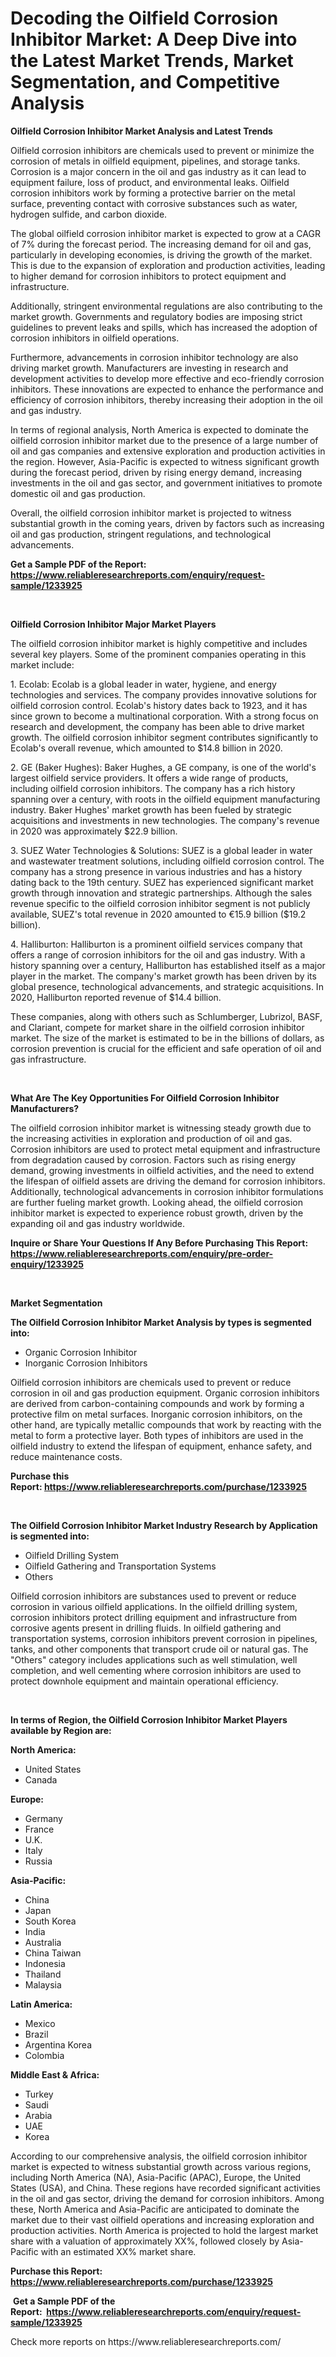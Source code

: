 <p><h1>Decoding the Oilfield Corrosion Inhibitor Market: A Deep Dive into the Latest Market Trends, Market Segmentation, and Competitive Analysis</h1></p><p><strong>Oilfield Corrosion Inhibitor Market Analysis and Latest Trends</strong></p>
<p><p>Oilfield corrosion inhibitors are chemicals used to prevent or minimize the corrosion of metals in oilfield equipment, pipelines, and storage tanks. Corrosion is a major concern in the oil and gas industry as it can lead to equipment failure, loss of product, and environmental leaks. Oilfield corrosion inhibitors work by forming a protective barrier on the metal surface, preventing contact with corrosive substances such as water, hydrogen sulfide, and carbon dioxide.</p><p>The global oilfield corrosion inhibitor market is expected to grow at a CAGR of 7% during the forecast period. The increasing demand for oil and gas, particularly in developing economies, is driving the growth of the market. This is due to the expansion of exploration and production activities, leading to higher demand for corrosion inhibitors to protect equipment and infrastructure.</p><p>Additionally, stringent environmental regulations are also contributing to the market growth. Governments and regulatory bodies are imposing strict guidelines to prevent leaks and spills, which has increased the adoption of corrosion inhibitors in oilfield operations.</p><p>Furthermore, advancements in corrosion inhibitor technology are also driving market growth. Manufacturers are investing in research and development activities to develop more effective and eco-friendly corrosion inhibitors. These innovations are expected to enhance the performance and efficiency of corrosion inhibitors, thereby increasing their adoption in the oil and gas industry.</p><p>In terms of regional analysis, North America is expected to dominate the oilfield corrosion inhibitor market due to the presence of a large number of oil and gas companies and extensive exploration and production activities in the region. However, Asia-Pacific is expected to witness significant growth during the forecast period, driven by rising energy demand, increasing investments in the oil and gas sector, and government initiatives to promote domestic oil and gas production.</p><p>Overall, the oilfield corrosion inhibitor market is projected to witness substantial growth in the coming years, driven by factors such as increasing oil and gas production, stringent regulations, and technological advancements.</p></p>
<p><strong>Get a Sample PDF of the Report:&nbsp; <a href="https://www.reliableresearchreports.com/enquiry/request-sample/1233925">https://www.reliableresearchreports.com/enquiry/request-sample/1233925</a></strong></p>
<p>&nbsp;</p>
<p><strong>Oilfield Corrosion Inhibitor Major Market Players</strong></p>
<p><p>The oilfield corrosion inhibitor market is highly competitive and includes several key players. Some of the prominent companies operating in this market include:</p><p>1. Ecolab: Ecolab is a global leader in water, hygiene, and energy technologies and services. The company provides innovative solutions for oilfield corrosion control. Ecolab's history dates back to 1923, and it has since grown to become a multinational corporation. With a strong focus on research and development, the company has been able to drive market growth. The oilfield corrosion inhibitor segment contributes significantly to Ecolab's overall revenue, which amounted to $14.8 billion in 2020.</p><p>2. GE (Baker Hughes): Baker Hughes, a GE company, is one of the world's largest oilfield service providers. It offers a wide range of products, including oilfield corrosion inhibitors. The company has a rich history spanning over a century, with roots in the oilfield equipment manufacturing industry. Baker Hughes' market growth has been fueled by strategic acquisitions and investments in new technologies. The company's revenue in 2020 was approximately $22.9 billion.</p><p>3. SUEZ Water Technologies & Solutions: SUEZ is a global leader in water and wastewater treatment solutions, including oilfield corrosion control. The company has a strong presence in various industries and has a history dating back to the 19th century. SUEZ has experienced significant market growth through innovation and strategic partnerships. Although the sales revenue specific to the oilfield corrosion inhibitor segment is not publicly available, SUEZ's total revenue in 2020 amounted to €15.9 billion ($19.2 billion).</p><p>4. Halliburton: Halliburton is a prominent oilfield services company that offers a range of corrosion inhibitors for the oil and gas industry. With a history spanning over a century, Halliburton has established itself as a major player in the market. The company's market growth has been driven by its global presence, technological advancements, and strategic acquisitions. In 2020, Halliburton reported revenue of $14.4 billion.</p><p>These companies, along with others such as Schlumberger, Lubrizol, BASF, and Clariant, compete for market share in the oilfield corrosion inhibitor market. The size of the market is estimated to be in the billions of dollars, as corrosion prevention is crucial for the efficient and safe operation of oil and gas infrastructure.</p></p>
<p>&nbsp;</p>
<p><strong>What Are The Key Opportunities For Oilfield Corrosion Inhibitor Manufacturers?</strong></p>
<p><p>The oilfield corrosion inhibitor market is witnessing steady growth due to the increasing activities in exploration and production of oil and gas. Corrosion inhibitors are used to protect metal equipment and infrastructure from degradation caused by corrosion. Factors such as rising energy demand, growing investments in oilfield activities, and the need to extend the lifespan of oilfield assets are driving the demand for corrosion inhibitors. Additionally, technological advancements in corrosion inhibitor formulations are further fueling market growth. Looking ahead, the oilfield corrosion inhibitor market is expected to experience robust growth, driven by the expanding oil and gas industry worldwide.</p></p>
<p><strong>Inquire or Share Your Questions If Any Before Purchasing This Report: <a href="https://www.reliableresearchreports.com/enquiry/pre-order-enquiry/1233925">https://www.reliableresearchreports.com/enquiry/pre-order-enquiry/1233925</a></strong></p>
<p>&nbsp;</p>
<p><strong>Market Segmentation</strong></p>
<p><strong>The Oilfield Corrosion Inhibitor Market Analysis by types is segmented into:</strong></p>
<p><ul><li>Organic Corrosion Inhibitor</li><li>Inorganic Corrosion Inhibitors</li></ul></p>
<p><p>Oilfield corrosion inhibitors are chemicals used to prevent or reduce corrosion in oil and gas production equipment. Organic corrosion inhibitors are derived from carbon-containing compounds and work by forming a protective film on metal surfaces. Inorganic corrosion inhibitors, on the other hand, are typically metallic compounds that work by reacting with the metal to form a protective layer. Both types of inhibitors are used in the oilfield industry to extend the lifespan of equipment, enhance safety, and reduce maintenance costs.</p></p>
<p><strong>Purchase this Report:&nbsp;<a href="https://www.reliableresearchreports.com/purchase/1233925">https://www.reliableresearchreports.com/purchase/1233925</a></strong></p>
<p>&nbsp;</p>
<p><strong>The Oilfield Corrosion Inhibitor Market Industry Research by Application is segmented into:</strong></p>
<p><ul><li>Oilfield Drilling System</li><li>Oilfield Gathering and Transportation Systems</li><li>Others</li></ul></p>
<p><p>Oilfield corrosion inhibitors are substances used to prevent or reduce corrosion in various oilfield applications. In the oilfield drilling system, corrosion inhibitors protect drilling equipment and infrastructure from corrosive agents present in drilling fluids. In oilfield gathering and transportation systems, corrosion inhibitors prevent corrosion in pipelines, tanks, and other components that transport crude oil or natural gas. The "Others" category includes applications such as well stimulation, well completion, and well cementing where corrosion inhibitors are used to protect downhole equipment and maintain operational efficiency.</p></p>
<p>&nbsp;</p>
<p><strong>In terms of Region, the Oilfield Corrosion Inhibitor Market Players available by Region are:</strong></p>
<p>
    <p> <strong> North America: </strong>
        <ul>
            <li>United States</li>
            <li>Canada</li>
        </ul>
        </p> 
    <p> <strong> Europe: </strong>
        <ul>
            <li>Germany</li>
            <li>France</li>
            <li>U.K.</li>
            <li>Italy</li>
            <li>Russia</li>
        </ul>
        </p> 
    <p> <strong> Asia-Pacific: </strong>
        <ul>
            <li>China</li>
            <li>Japan</li>
            <li>South Korea</li>
            <li>India</li>
            <li>Australia</li>
            <li>China Taiwan</li>
            <li>Indonesia</li>
            <li>Thailand</li>
            <li>Malaysia</li>
        </ul>
        </p> 
    <p> <strong> Latin America: </strong>
        <ul>
            <li>Mexico</li>
            <li>Brazil</li>
            <li>Argentina Korea</li>
            <li>Colombia</li>
        </ul>
        </p> 
    <p> <strong> Middle East & Africa: </strong>
        <ul>
            <li>Turkey</li>
            <li>Saudi</li>
            <li>Arabia</li>
            <li>UAE</li>
            <li>Korea</li>
        </ul>
    </p>
    </p>
<p><p>According to our comprehensive analysis, the oilfield corrosion inhibitor market is expected to witness substantial growth across various regions, including North America (NA), Asia-Pacific (APAC), Europe, the United States (USA), and China. These regions have recorded significant activities in the oil and gas sector, driving the demand for corrosion inhibitors. Among these, North America and Asia-Pacific are anticipated to dominate the market due to their vast oilfield operations and increasing exploration and production activities. North America is projected to hold the largest market share with a valuation of approximately XX%, followed closely by Asia-Pacific with an estimated XX% market share.</p></p>
<p><strong>Purchase this Report: <a href="https://www.reliableresearchreports.com/purchase/1233925">https://www.reliableresearchreports.com/purchase/1233925</a></strong></p>
<p>&nbsp;<strong>Get a Sample PDF of the Report:&nbsp;&nbsp;<a href="https://www.reliableresearchreports.com/enquiry/request-sample/1233925">https://www.reliableresearchreports.com/enquiry/request-sample/1233925</a></strong></p>
<p><strong></strong></p>
<p>Check more reports on https://www.reliableresearchreports.com/</p>